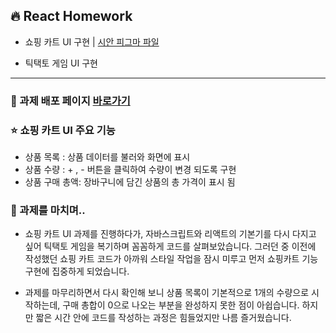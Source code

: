 ## 🔥 React Homework

- 쇼핑 카트 UI 구현 | [시안 피그마 파일](<https://www.figma.com/design/E0a7DevcjkSo0u7T9d3y1e/Cart-(Copy)?node-id=1-994&p=f&t=Ug5EYDBu5KoTmL2K-0>)

- 틱택토 게임 UI 구현

---

### 🚀 과제 배포 페이지 [바로가기]()

### ⭐️ 쇼핑 카트 UI 주요 기능

- 상품 목록 : 상품 데이터를 불러와 화면에 표시
- 상품 수량 : + , - 버튼을 클릭하여 수량이 변경 되도록 구현
- 상품 구매 총액: 장바구니에 담긴 상품의 총 가격이 표시 됨

### 🫠 과제를 마치며..

- 쇼핑 카트 UI 과제를 진행하다가, 자바스크립트와 리액트의 기본기를 다시 다지고 싶어 틱택토 게임을 복기하며 꼼꼼하게 코드를 살펴보았습니다. 그러던 중 이전에 작성했던 쇼핑 카트 코드가 아까워 스타일 작업을 잠시 미루고 먼저 쇼핑카트 기능 구현에 집중하게 되었습니다.

- 과제를 마무리하면서 다시 확인해 보니 상품 목록이 기본적으로 1개의 수량으로 시작하는데, 구매 총합이 0으로 나오는 부분을 완성하지 못한 점이 아쉽습니다. 하지만 짧은 시간 안에 코드를 작성하는 과정은 힘들었지만 나름 즐거웠습니다.
